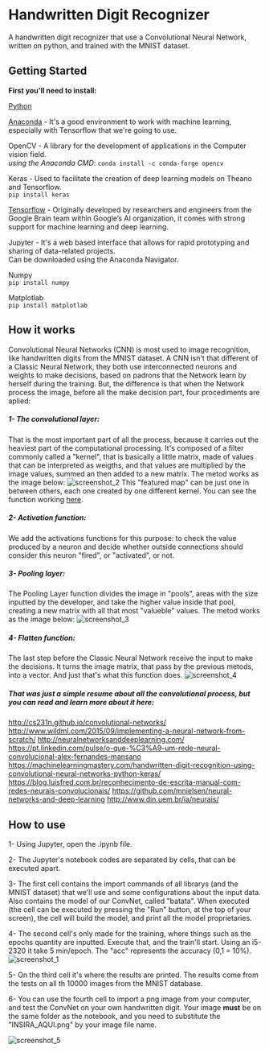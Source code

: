 # Handwritten Digit Recognizer
A handwritten digit recognizer that use a Convolutional Neural Network, written on python, and trained with the MNIST dataset.

## Getting Started
**First you'll need to install:**

[Python](https://www.python.org/downloads/)

[Anaconda](https://www.anaconda.com/download/) - It's a good environment to work with machine learning, especially with Tensorflow that we're going to use.  

OpenCV - A library for the development of applications in the Computer vision field.  
*using the Anaconda CMD*: `conda install -c conda-forge opencv`

Keras - Used to facilitate the creation of deep learning models on Theano and Tensorflow.  
`pip install keras`

[Tensorflow](https://www.tensorflow.org/install/) - Originally developed by researchers and engineers from the Google Brain team within Google’s AI organization, it comes with strong support for machine learning and deep learning.  

Jupyter - It's a web based interface that allows for rapid prototyping and sharing of data-related projects.  
Can be downloaded using the Anaconda Navigator.

Numpy  
`pip install numpy`

Matplotlab  
`pip install matplotlab`  

## How it works

   Convolutional Neural Networks (CNN) is most used to image recognition, like handwritten digits from the MNIST dataset. A CNN isn't that different of a Classic Neural Network, they both use interconnected neurons and weights to make decisions, based on padrons that the Network learn by herself during the training.
   But, the difference is that when the Network process the image, before all the make decision part, four procediments are aplied:
   
##### 1- The convolutional layer:
   That is the most important part of all the process, because it carries out the heaviest part of the computational processing. It's composed of a filter commonly called a "kernel", that is basically a little matrix, made of values that can be interpreted as weigths, and that values are multiplied by the image values, summed an then added to a new matrix. The metod works as the image below:
![screenshot_2](https://user-images.githubusercontent.com/40413290/42132088-22e14c2a-7ce7-11e8-887c-5fae5dbb5263.png)
   This "featured map" can be just one in between others, each one created by one different kernel. You can see the function working [here](https://www.youtube.com/watch?v=KiftWz544_8).

##### 2- Activation function:
   We add the activations functions for this purpose: to check the value produced by a neuron and decide whether outside connections should consider this neuron "fired", or "activated", or not.
   
##### 3- Pooling layer:
   The Pooling Layer function divides the image in "pools", areas with the size inputted by the developer, and take the higher value inside that pool, creating a new matrix with all that most "valueble" values. The metod works as the image below:
![screenshot_3](https://user-images.githubusercontent.com/40413290/42132300-a9ae184c-7ceb-11e8-8fc4-08d7be6fa8a1.png)

##### 4- Flatten function:
   The last step before the Classic Neural Network receive the input to make the decisions. It turns the image matrix, that pass by the previous metods, into a vector. And just that's what this function does.
![screenshot_4](https://user-images.githubusercontent.com/40413290/42132411-afdacb32-7ced-11e8-9e87-d6bd3c683a6b.png)

##### That was just a simple resume about all the convolutional process, but you can read and learn more about it here:
   http://cs231n.github.io/convolutional-networks/
   http://www.wildml.com/2015/09/implementing-a-neural-network-from-scratch/
   http://neuralnetworksanddeeplearning.com/
   https://pt.linkedin.com/pulse/o-que-%C3%A9-um-rede-neural-convolucional-alex-fernandes-mansano
   https://machinelearningmastery.com/handwritten-digit-recognition-using-convolutional-neural-networks-python-keras/
   https://blog.luisfred.com.br/reconhecimento-de-escrita-manual-com-redes-neurais-convolucionais/
   https://github.com/mnielsen/neural-networks-and-deep-learning
   http://www.din.uem.br/ia/neurais/

## How to use

1- Using Jupyter, open the .ipynb file.

2- The Jupyter's notebook codes are separated by cells, that can be executed apart.

3- The first cell contains the import commands of all librarys (and the MNIST dataset) that we'll use and some configurations about the    input data. Also contains the model of our ConvNet, called "batata". When executed (the cell can be executed by pressing the "Run"      button, at the top of your screen), the cell will build the model, and print all the model proprietaries. 

4- The second cell's only made for the training, where things such as the epochs quantity are inputted. Execute that, and the          train'll start. Using an i5-2320 it take 5 min/epoch. The "acc" represents the accuracy (0,1 = 10%).
![screenshot_1](https://user-images.githubusercontent.com/40413290/42130327-ddac6b14-7cb7-11e8-9f1b-fb7cc5458651.png)


5- On the third cell it's where the results are printed. The results come from the tests on all th 10000 images from the MNIST database.

6- You can use the fourth cell to import a png image from your computer, and test the ConvNet on your own handwritten digit. Your image **must** be on the same folder as the notebook, and you need to substitute the "INSIRA_AQUI.png" by your image file name.

![screenshot_5](https://user-images.githubusercontent.com/40413290/42132490-30b900ba-7cef-11e8-8f28-8f6ad89b63ff.png)



